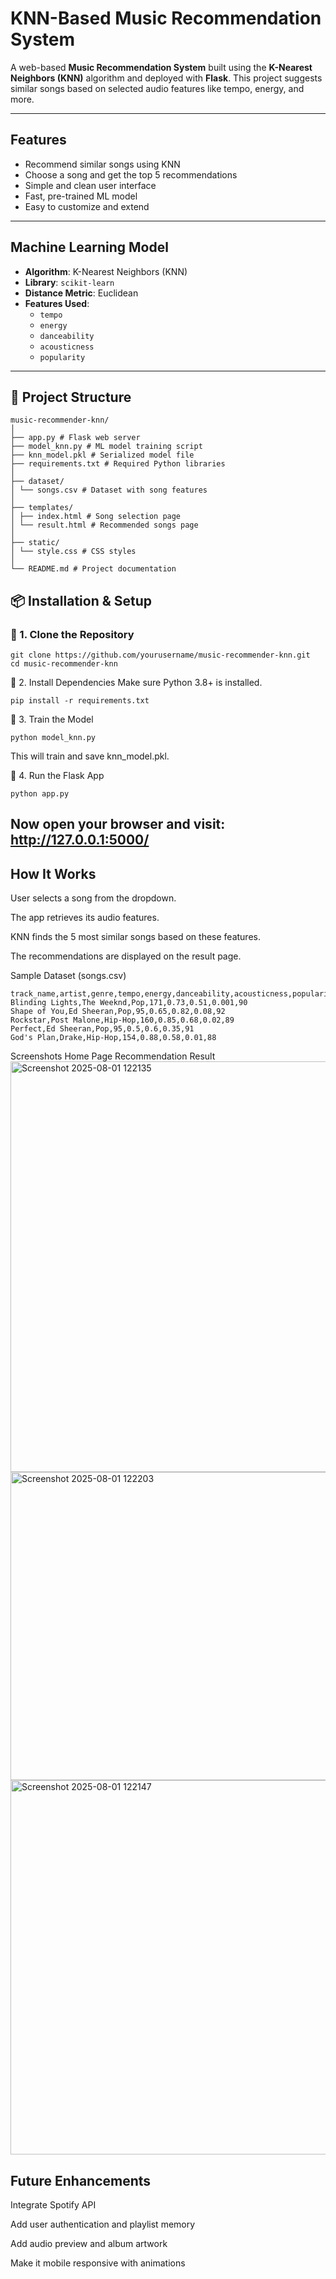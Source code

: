 #  KNN-Based Music Recommendation System

A web-based **Music Recommendation System** built using the **K-Nearest Neighbors (KNN)** algorithm and deployed with **Flask**. This project suggests similar songs based on selected audio features like tempo, energy, and more.

---

##  Features

-  Recommend similar songs using KNN
-  Choose a song and get the top 5 recommendations
-  Simple and clean user interface
-  Fast, pre-trained ML model
-  Easy to customize and extend

---

## Machine Learning Model

- **Algorithm**: K-Nearest Neighbors (KNN)
- **Library**: `scikit-learn`
- **Distance Metric**: Euclidean
- **Features Used**:
  - `tempo`
  - `energy`
  - `danceability`
  - `acousticness`
  - `popularity`

---

## 📁 Project Structure
```
music-recommender-knn/
│
├── app.py # Flask web server
├── model_knn.py # ML model training script
├── knn_model.pkl # Serialized model file
├── requirements.txt # Required Python libraries
│
├── dataset/
│ └── songs.csv # Dataset with song features
│
├── templates/
│ ├── index.html # Song selection page
│ └── result.html # Recommended songs page
│
├── static/
│ └── style.css # CSS styles
│
└── README.md # Project documentation
```


## 📦 Installation & Setup

### 🔹 1. Clone the Repository

```
git clone https://github.com/yourusername/music-recommender-knn.git
cd music-recommender-knn
```
🔹 2. Install Dependencies
Make sure Python 3.8+ is installed.
```
pip install -r requirements.txt
```
🔹 3. Train the Model
```
python model_knn.py
```
This will train and save knn_model.pkl.

🔹 4. Run the Flask App
```
python app.py
```
Now open your browser and visit:
http://127.0.0.1:5000/
---
 ## How It Works
User selects a song from the dropdown.

The app retrieves its audio features.

KNN finds the 5 most similar songs based on these features.

The recommendations are displayed on the result page.

 Sample Dataset (songs.csv)
```
track_name,artist,genre,tempo,energy,danceability,acousticness,popularity
Blinding Lights,The Weeknd,Pop,171,0.73,0.51,0.001,90
Shape of You,Ed Sheeran,Pop,95,0.65,0.82,0.08,92
Rockstar,Post Malone,Hip-Hop,160,0.85,0.68,0.02,89
Perfect,Ed Sheeran,Pop,95,0.5,0.6,0.35,91
God's Plan,Drake,Hip-Hop,154,0.88,0.58,0.01,88
```
 Screenshots
  Home Page	Recommendation Result
<img width="1049" height="657" alt="Screenshot 2025-08-01 122135" src="https://github.com/user-attachments/assets/9db12ba1-7264-4076-9acc-5418dc6141f6" />
<img width="709" height="493" alt="Screenshot 2025-08-01 122203" src="https://github.com/user-attachments/assets/63641d28-9734-4dec-a777-eed4e48d2f9d" />
<img width="860" height="599" alt="Screenshot 2025-08-01 122147" src="https://github.com/user-attachments/assets/aedcb2b5-7ba3-409a-bfc7-75a9cb19afbd" />


## Future Enhancements
  Integrate Spotify API

  Add user authentication and playlist memory

  Add audio preview and album artwork

  Make it mobile responsive with animations
